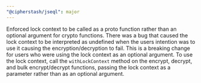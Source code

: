 ```yaml
---
"@cipherstash/jseql": major
---
```


Enforced lock context to be called as a proto function rather than an optional argument for crypto functions.
There was a bug that caused the lock context to be interpreted as undefined when the users intention was to use it causing the encryption/decryption to fail.
This is a breaking change for users who were using the lock context as an optional argument.
To use the lock context, call the `withLockContext` method on the encrypt, decrypt, and bulk encrypt/decrypt functions, passing the lock context as a parameter rather than as an optional argument.
